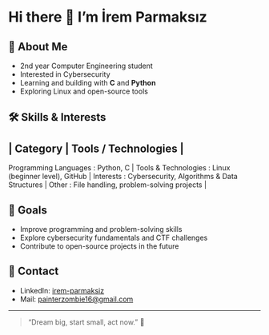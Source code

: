 # Hi there 👋 I’m **İrem Parmaksız**

## 🚀 About Me
- 2nd year Computer Engineering student  
- Interested in Cybersecurity  
- Learning and building with **C** and **Python**  
- Exploring Linux and open-source tools  

## 🛠️ Skills & Interests
| Category | Tools / Technologies |
-----------------------------------------------------------
 Programming Languages : Python, C |
 Tools & Technologies : Linux (beginner level), GitHub |
 Interests : Cybersecurity, Algorithms & Data Structures |
 Other : File handling, problem-solving projects |

## 🎯 Goals
- Improve programming and problem-solving skills  
- Explore cybersecurity fundamentals and CTF challenges  
- Contribute to open-source projects in the future  

## 💬 Contact
- LinkedIn: [irem-parmaksiz](https://www.linkedin.com/in/irem-parmaksiz)  
- Mail: painterzombie16@gmail.com  

---

> “Dream big, start small, act now.” 🚀

